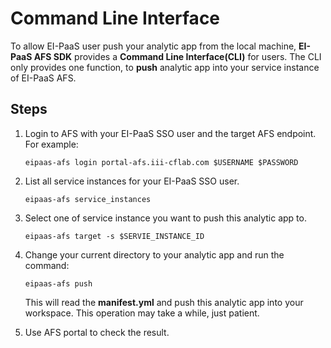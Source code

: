 # Command Line Interface

To allow EI-PaaS user push your analytic app from the local machine, **EI-PaaS AFS SDK** provides a **Command Line Interface(CLI)** for users.
The CLI only provides one function, to **push** analytic app into your service instance of EI-PaaS AFS.

## Steps

1. Login to AFS with your EI-PaaS SSO user and the target AFS endpoint. For example:
    ```
    eipaas-afs login portal-afs.iii-cflab.com $USERNAME $PASSWORD
    ```

2. List all service instances for your EI-PaaS SSO user.
    ```
    eipaas-afs service_instances
    ```

3. Select one of service instance you want to push this analytic app to.
    ```
    eipaas-afs target -s $SERVIE_INSTANCE_ID

4. Change your current directory to your analytic app and run the command:
    ```
    eipaas-afs push
    ```
    This will read the **manifest.yml** and push this analytic app into your workspace.
    This operation may take a while, just patient.

5. Use AFS portal to check the result.
